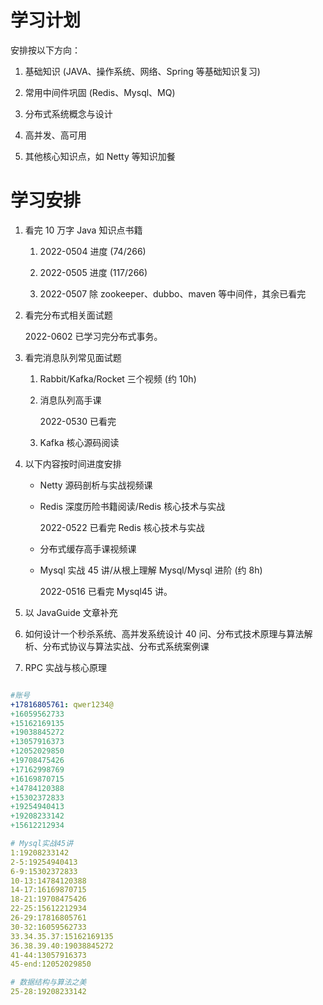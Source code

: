 # 学习计划

安排按以下方向：

1. 基础知识 (JAVA、操作系统、网络、Spring 等基础知识复习)

2. 常用中间件巩固 (Redis、Mysql、MQ)

3. 分布式系统概念与设计

4. 高并发、高可用

5. 其他核心知识点，如 Netty 等知识加餐

# 学习安排

1. 看完 10 万字 Java 知识点书籍

	1. 2022-0504 进度 (74/266)
	
	2. 2022-0505 进度 (117/266)
	
	3. 2022-0507 除 zookeeper、dubbo、maven 等中间件，其余已看完
	
2. 看完分布式相关面试题

	2022-0602 已学习完分布式事务。

3. 看完消息队列常见面试题

	1. Rabbit/Kafka/Rocket 三个视频 (约 10h)
	
	2. 消息队列高手课

		2022-0530 已看完
		
	3. Kafka 核心源码阅读
	
4. 以下内容按时间进度安排

	- Netty 源码剖析与实战视频课
	
	- Redis 深度历险书籍阅读/Redis 核心技术与实战
	
		2022-0522 已看完 Redis 核心技术与实战
		
	- 分布式缓存高手课视频课
	
	- Mysql 实战 45 讲/从根上理解 Mysql/Mysql 进阶 (约 8h)
	
		2022-0516 已看完 Mysql45 讲。 
		
5. 以 JavaGuide 文章补充

6. 如何设计一个秒杀系统、高并发系统设计 40 问、分布式技术原理与算法解析、分布式协议与算法实战、分布式系统案例课

7. RPC 实战与核心原理

```yaml

#账号
+17816805761: qwer1234@
+16059562733
+15162169135
+19038845272
+13057916373
+12052029850
+19708475426
+17162998769
+16169870715
+14784120388
+15302372833
+19254940413
+19208233142
+15612212934

# Mysql实战45讲
1:19208233142
2-5:19254940413
6-9:15302372833
10-13:14784120388
14-17:16169870715
18-21:19708475426
22-25:15612212934
26-29:17816805761
30-32:16059562733
33.34.35.37:15162169135
36.38.39.40:19038845272
41-44:13057916373
45-end:12052029850

# 数据结构与算法之美
25-28:19208233142

```
